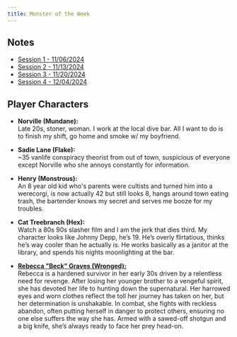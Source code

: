 ```yaml
---
title: Monster of the Week
---
```

## Notes
- [Session 1 - 11/06/2024](notes/#session-1-1162024)
- [Session 2 - 11/13/2024](notes/#session-2-11132024)
- [Session 3 - 11/20/2024](notes/#session-3-11202024)
- [Session 4 - 12/04/2024](notes/#session-4-12042024)

## Player Characters
- **Norville (Mundane):**\
  Late 20s, stoner, woman. I work at the local dive bar. All I want to do is to finish my shift, go home and smoke w/ my boyfriend.

- **Sadie Lane (Flake):**\
  ~35 vanlife conspiracy theorist from out of town, suspicious of everyone except Norville who she annoys constantly for information.

- **Henry (Monstrous):**\
  An 8 year old kid who's parents were cultists and turned him into a werecorgi, is now actually 42 but still looks 8, hangs around town eating trash, the bartender knows my secret and serves me booze for my troubles.

- **Cat Treebranch (Hex):**\
  Watch a 80s 90s slasher film and I am the jerk that dies third. My character looks like Johnny Depp, he’s 19. He’s overly flirtatious, thinks he’s way cooler than he actually is. He works basically as a janitor at the library, and spends his nights moonlighting at the bar.

- [**Rebecca "Beck" Graves (Wronged):**](player-characters/rebbeca)\
Rebecca is a hardened survivor in her early 30s driven by a relentless need for revenge. After losing her younger brother to a vengeful spirit, she has devoted her life to hunting down the supernatural. Her harrowed eyes and worn clothes reflect the toll her journey has taken on her, but her determination is unshakable. In combat, she fights with reckless abandon, often putting herself in danger to protect others, ensuring no one else suffers the way she has. Armed with a sawed-off shotgun and a big knife, she’s always ready to face her prey head-on.
